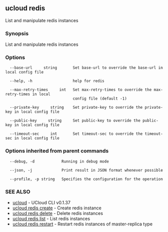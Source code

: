 ## ucloud redis

List and manipulate redis instances

### Synopsis

List and manipulate redis instances

### Options

```
  --base-url     string       Set base-url to override the base-url in local config file 

  --help, -h                  help for redis 

  --max-retry-times     int   Set max-retry-times to override the max-retry-times in local
                              config file (default -1) 

  --private-key     string    Set private-key to override the private-key in local config file 

  --public-key     string     Set public-key to override the public-key in local config file 

  --timeout-sec     int       Set timeout-sec to override the timeout-sec in local config file 

```

### Options inherited from parent commands

```
  --debug, -d            Running in debug mode 

  --json, -j             Print result in JSON format whenever possible 

  --profile, -p string   Specifies the configuration for the operation 

```

### SEE ALSO

* [ucloud](cli/cmd/ucloud)	 - UCloud CLI v0.1.37
* [ucloud redis create](cli/cmd/ucloud/redis/create)	 - Create redis instance
* [ucloud redis delete](cli/cmd/ucloud/redis/delete)	 - Delete redis instances
* [ucloud redis list](cli/cmd/ucloud/redis/list)	 - List redis instances
* [ucloud redis restart](cli/cmd/ucloud/redis/restart)	 - Restart redis instances of master-replica type

